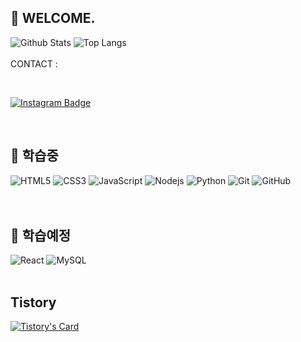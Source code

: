 ## 🙊 WELCOME.
<!-- <img src="https://raw.githubusercontent.com/aemmadi/aemmadi/master/wave.gif" width="30px"> -->
![Github Stats](https://github-readme-stats.vercel.app/api?username=taeiljung&count_private=true&show_icons=true&include_all_commits=true)
![Top Langs](https://github-readme-stats.vercel.app/api/top-langs/?username=taeiljung&hide=TeX&layout=compact)
</br>
</br>
CONTACT : 
</br>
<!-- [![Tistory's Badge](https://github-readme-tistory-card.vercel.app/api/badge?name=taeiljung&postId=&theme=default)](https://taeiljung.tistory.com) -->

</br>

[![Instagram Badge](https://img.shields.io/badge/-eholz__-purple?style=flat-square&logo=instagram&logoColor=white&link=https://instagram.com/eholz_/)](https://instagram.com/eholz_)

</br>
<!-- [![Medium Badge](https://img.shields.io/badge/-@aemmadi-03a57a?style=flat-square&labelColor=000000&logo=Medium&link=https://medium.com/@aemmadi/)](https://medium.com/@aemmadi)
[![Gmail Badge](https://img.shields.io/badge/-kanna6501@gmail.com-c14438?style=flat-square&logo=Gmail&logoColor=white&link=mailto:kanna6501@gmail.com)](mailto:kanna6501@gmail.com) -->

## 🙈 학습중

![HTML5](https://img.shields.io/badge/-HTML5-E34F26?style=flat-square&logo=html5&logoColor=white)
![CSS3](https://img.shields.io/badge/-CSS3-1572B6?style=flat-square&logo=css3)
![JavaScript](https://img.shields.io/badge/-JavaScript-black?style=flat-square&logo=javascript)
![Nodejs](https://img.shields.io/badge/-Nodejs-black?style=flat-square&logo=Node.js)
![Python](https://img.shields.io/badge/-Python-black?style=flat-square&logo=Python)
![Git](https://img.shields.io/badge/-Git-black?style=flat-square&logo=git)
![GitHub](https://img.shields.io/badge/-GitHub-181717?style=flat-square&logo=github)
</br>
</br>
</br>
<!-- ![Java](https://img.shields.io/badge/-java-E34A86?style=flat-square&logo=java) -->


<!-- ![Bootstrap](https://img.shields.io/badge/-Bootstrap-563D7C?style=flat-square&logo=bootstrap)
![TypeScript](https://img.shields.io/badge/-TypeScript-007ACC?style=flat-square&logo=typescript)
![MongoDB](https://img.shields.io/badge/-MongoDB-black?style=flat-square&logo=mongodb)
![Redis](https://img.shields.io/badge/-Redis-black?style=flat-square&logo=Redis)
![ElasticSearch](https://img.shields.io/badge/-ElasticSearch-005571?style=flat-square&logo=elasticsearch)
![GraphQL](https://img.shields.io/badge/-GraphQL-E10098?style=flat-square&logo=graphql)
![Apollo GraphQL](https://img.shields.io/badge/-Apollo%20GraphQL-311C87?style=flat-square&logo=apollo-graphql)
![PostgreSQL](https://img.shields.io/badge/-PostgreSQL-336791?style=flat-square&logo=postgresql) -->

<!-- ![Heroku](https://img.shields.io/badge/-Heroku-430098?style=flat-square&logo=heroku)
![Docker](https://img.shields.io/badge/-Docker-black?style=flat-square&logo=docker)
![DigitalOcean](https://img.shields.io/badge/-Digital%20Ocean-darkblue?style=flat-square&logo=digitalocean)
![Amazon AWS](https://img.shields.io/badge/Amazon%20AWS-232F3E?style=flat-square&logo=amazon-aws)
![Microsoft Azure](https://img.shields.io/badge/Microsoft%20Azure-232F7E?style=flat-square&logo=microsoft-azure) -->
<!-- ![Google Cloud](https://img.shields.io/badge/Google%20Cloud-black?style=flat-square&logo=google-cloud) -->

<!-- ![GitLab](https://img.shields.io/badge/-GitLab-FCA121?style=flat-square&logo=gitlab)
![BitBucket](https://img.shields.io/badge/-BitBucket-darkblue?style=flat-square&logo=bitbucket)
![Raspberry Pi](https://img.shields.io/badge/-Raspberry%20Pi-C51A4A?style=flat-square&logo=Raspberry-Pi) -->

## 🙉 학습예정

![React](
https://img.shields.io/badge/-React-61DBFB?style=flat-square&logo=react&logoColor=black)
![MySQL](https://img.shields.io/badge/-MySQL-F29111?style=flat-square&logo=mysql&logoColor=black)
</br>
</br>

<!-- ![Visitor Badge](https://visitor-badge.laobi.icu/badge?page_id=taeiljung.taeiljung) -->

## Tistory
[![Tistory's Card](https://github-readme-tistory-card.vercel.app/api?name=taeiljung&postId=5)](https://taeiljung.tistory.com/5)